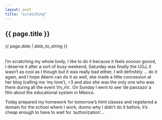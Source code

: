 ```yaml
---
layout: post
title: "scratching"
---
```


## {{ page.title }}
###### {{ page.date | date_to_string }}

I’m scratching my whole body, I like to do it because it feels sooooo goood, I deserve it after a sort of busy weekend, Saturday was finally the UGJ, it wasn’t as cool as I though but it was really bad either, I will definitely … do it again, and I hope Akemi can do it as well, she made a little concession at her blog (calling me ‘my love’), =3 and also she was the only one who was there during all the event Vn_nV..  On Sunday I went to see ‘de panzazo‘  a film about the educational system in México.

Today prepared my homework for tomorrow’s html classes and registered a domain for the school where I work, dunno why I didn’t do it before, it’s cheap enough to have to wait for ‘authorization’…
